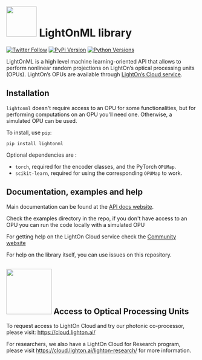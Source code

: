 # <img src="https://cloud.lighton.ai/wp-content/uploads/2020/01/LightOnCloud.png" width=80/> LightOnML library

[![Twitter Follow](https://img.shields.io/twitter/follow/LightOnIO.svg?style=social)](https://twitter.com/LightOnIO) [![PyPi Version](https://img.shields.io/pypi/v/lightonml.svg)](https://pypi.python.org/pypi/lightonml/) [![Python Versions](https://img.shields.io/pypi/pyversions/lightonml.svg)](https://pypi.python.org/pypi/lightonml/)

LightOnML is a high level machine learning-oriented API that allows to perform nonlinear random projections on
LightOn’s optical processing units (OPUs). LightOn’s OPUs are available through [LightOn’s Cloud service](https://cloud.lighton.ai).

## Installation

`lightonml` doesn't require access to an OPU for some functionalities, but for performing
 computations on an OPU you'll need one. Otherwise, a simulated OPU can be used.

To install, use `pip`:

    pip install lightonml

Optional dependencies are :
* `torch`, required for the encoder classes, and the PyTorch `OPUMap`.
* `scikit-learn`, required for using the corresponding `OPUMap` to work.

## Documentation, examples and help

Main documentation can be found at the [API docs website](https://docs.lighton.ai).

Check the examples directory in the repo, if you don't have access to an OPU you can run the code locally with a simulated OPU

For getting help on the LightOn Cloud service check the [Community website](https://community.lighton.ai/)

For help on the library itself, you can use issues on this repository.

## <img src="https://cloud.lighton.ai/wp-content/uploads/2020/01/cropped-lightOnCloud-1-2.png" width=120/> Access to Optical Processing Units

To request access to LightOn Cloud and try our photonic co-processor, please visit: https://cloud.lighton.ai/

For researchers, we also have a LightOn Cloud for Research program, please visit https://cloud.lighton.ai/lighton-research/ for more information.
